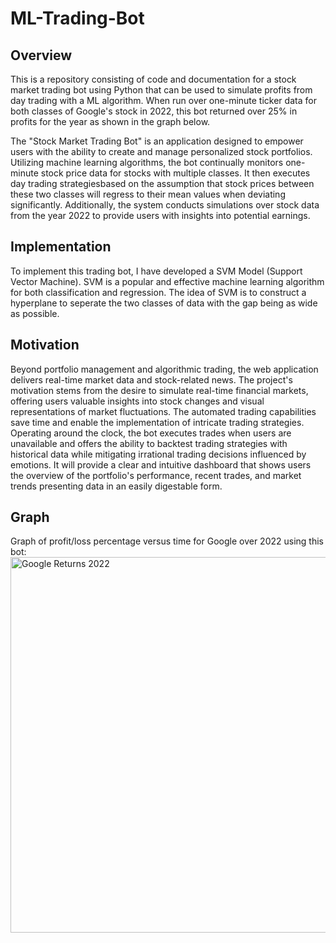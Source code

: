 # ML-Trading-Bot

## Overview
This is a repository consisting of code and documentation for a stock market trading bot using Python that can 
be used to simulate profits from day trading with a ML algorithm. When run over one-minute ticker data for both
classes of Google's stock in 2022, this bot returned over 25% in profits for the year as shown in the graph below.

The "Stock Market Trading Bot" is an application designed to empower users with the ability to create 
and manage personalized stock portfolios. Utilizing machine learning algorithms, the bot continually
monitors one-minute stock price data for stocks with multiple classes. It then executes day trading 
strategiesbased on the assumption that stock prices between these two classes will regress to their mean 
values when deviating significantly. Additionally, the system conducts simulations over stock data from 
the year 2022 to provide users with insights into potential earnings. 

## Implementation
To implement this trading bot, I have developed a SVM Model (Support Vector Machine). SVM is a popular and 
effective machine learning algorithm for both classification and regression. The idea of SVM is to construct 
a hyperplane to seperate the two classes of data with the gap being as wide as possible. 

## Motivation
Beyond portfolio management and algorithmic trading, the web application delivers real-time market data and 
stock-related news. The project's motivation stems from the desire to simulate real-time financial markets, 
offering users valuable insights into stock changes and visual representations of market fluctuations. The 
automated trading capabilities save time and enable the implementation of intricate trading strategies. 
Operating around the clock, the bot executes trades when users are unavailable and offers the ability to 
backtest trading strategies with historical data while mitigating irrational trading decisions influenced by 
emotions. It will provide a clear and intuitive dashboard that shows users the overview of the portfolio's 
performance, recent trades, and market trends presenting data in an easily digestable form.

## Graph
Graph of profit/loss percentage versus time for Google over 2022 using this bot:
<img width="601" alt="Google Returns 2022" src="https://github.com/Dominic-Miller/Stock-Market-Trading-Bot/assets/98434708/faf16cfe-9e07-4cd0-87fe-547c8ae926e0">
